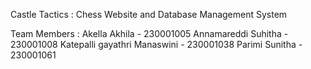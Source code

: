 Castle Tactics : Chess Website and Database Management System

Team Members : 
Akella Akhila - 230001005
Annamareddi Suhitha - 230001008
Katepalli gayathri Manaswini - 230001038
Parimi Sunitha - 230001061

